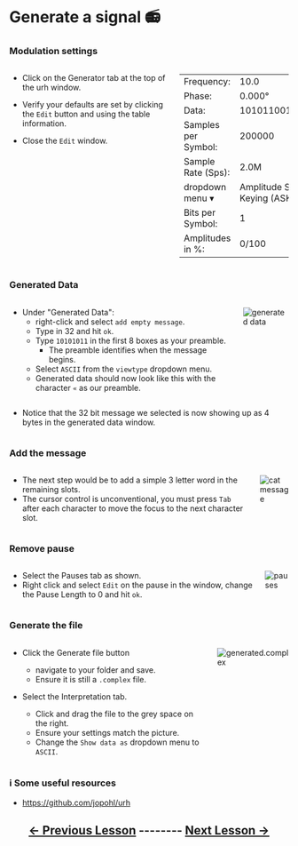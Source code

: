 # <!-- pandoc-only LSA 3: --> Generate a signal 📻

### Modulation settings

<div class="columns">
<div class="column">

- Click on the Generator tab at the top of the urh window.

- Verify your defaults are set by clicking the `Edit` button and using the table information.

- Close the `Edit` window.

</div>
<div class="column">

  | | |
  |-------|-----|
  |Frequency:| 10.0|
  |Phase:| 0.000°|  
  |Data:| 1010110010101100|
  |Samples per Symbol:| 200000|
  |Sample Rate (Sps):| 2.0M| 
  |dropdown menu ▾|Amplitude Shift Keying (ASK)|
  |Bits per Symbol:| 1|
  |Amplitudes in %:| 0/100|

</div>
</div>

### Generated Data

<div class="columns">
<div class="column">

- Under "Generated Data":
  - right-click and select `add empty message`.
  - Type in 32 and hit `ok`.
  - Type `10101011` in the first 8 boxes as your preamble.
    - The preamble identifies when the message begins.
  - Select `ASCII` from the `viewtype` dropdown menu.
  - Generated data should now look like this with the character `«` as our preamble.

</div>
<div class="column">

![generated data](https://github.com/python-can-define-radio/sdr-course/blob/main/classroom_activities/Ch03_Analyzing_Signals_URH/Images/generated_data.png?raw=true) 

</div>
</div>

<!-- pandoc-only ### Generated Data -->

<div class="columns">
<div class="column">

- Notice that the 32 bit message we selected is now showing up as 4 bytes in the generated data window.

</div>
<div class="column">
 
<!-- pandoc-only ![generated data](https://github.com/python-can-define-radio/sdr-course/blob/main/classroom_activities/Ch03_Analyzing_Signals_URH/Images/generated_data.png?raw=true) -->

</div>
</div>
 
### Add the message

<div class="columns">
<div class="column">

- The next step would be to add a simple 3 letter word in the remaining slots. 
- The cursor control is unconventional, you must press `Tab` after each character to move the focus to the next character slot.

</div>
<div class="column">

![cat message](https://github.com/python-can-define-radio/sdr-course/blob/main/classroom_activities/Ch03_Analyzing_Signals_URH/Images/catscreenshot.png?raw=true) 

</div>
</div>

### Remove pause

<div class="columns">
<div class="column">

- Select the Pauses tab as shown.
- Right click and select `Edit` on the pause in the window, change the Pause Length to 0 and hit `ok`.

</div>
<div class="column">

![pauses](https://github.com/python-can-define-radio/sdr-course/blob/main/classroom_activities/Ch03_Analyzing_Signals_URH/Images/pauses.png?raw=true) 

</div>
</div>

### Generate the file

<div class="columns">
<div class="column">

- Click the Generate file button
  - navigate to your folder and save.
  - Ensure it is still a `.complex` file.

- Select the Interpretation tab.
    - Click and drag the file to the grey space on the right.
    - Ensure your settings match the picture.
    - Change the  `Show data as` dropdown menu to `ASCII`.

</div>
<div class="column">

![generated.complex](https://github.com/python-can-define-radio/sdr-course/blob/main/classroom_activities/Ch03_Analyzing_Signals_URH/Images/generated_file.png?raw=true) 

</div>
</div>


### ℹ️ Some useful resources <!-- pandoc-exclude-line --> 

- https://github.com/jopohl/urh <!-- pandoc-exclude-line --> 

## <p align="center">[&larr; Previous Lesson](https://github.com/python-can-define-radio/sdr-course/blob/main/classroom_activities/Ch03_Analyzing_Signals_URH/020_Modulation.md)  --------  [Next Lesson &rarr;](https://github.com/python-can-define-radio/sdr-course/blob/main/classroom_activities/Ch03_Analyzing_Signals_URH/040_Interpret_unknown_signal.md)</p> <!-- pandoc-exclude-line --> 
